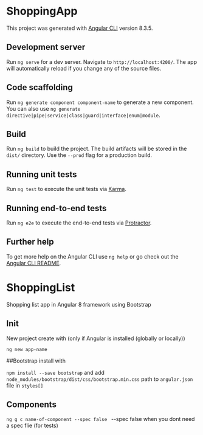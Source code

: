 # ShoppingApp

This project was generated with [Angular CLI](https://github.com/angular/angular-cli) version 8.3.5.

## Development server

Run `ng serve` for a dev server. Navigate to `http://localhost:4200/`. The app will automatically reload if you change any of the source files.

## Code scaffolding

Run `ng generate component component-name` to generate a new component. You can also use `ng generate directive|pipe|service|class|guard|interface|enum|module`.

## Build

Run `ng build` to build the project. The build artifacts will be stored in the `dist/` directory. Use the `--prod` flag for a production build.

## Running unit tests

Run `ng test` to execute the unit tests via [Karma](https://karma-runner.github.io).

## Running end-to-end tests

Run `ng e2e` to execute the end-to-end tests via [Protractor](http://www.protractortest.org/).

## Further help

To get more help on the Angular CLI use `ng help` or go check out the [Angular CLI README](https://github.com/angular/angular-cli/blob/master/README.md).


# ShoppingList
Shopping list app in Angular 8 framework using Bootstrap

## Init
New project create with (only if Angular is installed (globally or locally))

`ng new app-name`

##Bootstrap install with

`npm install --save bootstrap`
and add `node_modules/bootstrap/dist/css/bootstrap.min.css` path to `angular.json` file in `styles[]`

## Components

`ng g c name-of-component --spec false `
--spec false when you dont need a spec flie (for tests)
